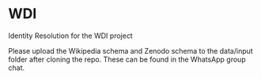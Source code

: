 # WDI
Identity Resolution for the WDI project

Please upload the Wikipedia schema and Zenodo schema to the data/input folder after cloning the repo. These can be found in the WhatsApp group chat.
